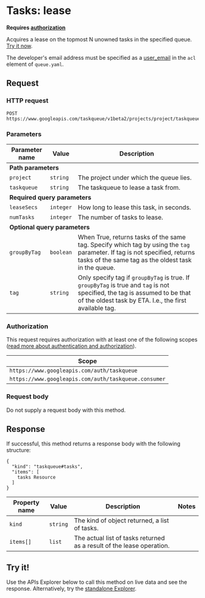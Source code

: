 # Tasks: lease

  

**Requires [authorization](#auth)**

Acquires a lease on the topmost N unowned tasks in the specified queue. [Try it now](#try-it).

The developer's email address must be specified as a [user\_email](https://web.archive.org/web/20160424225659/https://cloud.google.com/appengine/docs/java/config/queue#Defining_Pull_Queues) in the `acl` element of `queue.yaml`.

## Request

### HTTP request

```
POST https://www.googleapis.com/taskqueue/v1beta2/projects/project/taskqueues/taskqueue/tasks/lease
```

### Parameters

<table id="request_parameters" class="matchpre">
<thead>
<tr class="header">
<th>Parameter name</th>
<th>Value</th>
<th>Description</th>
</tr>
</thead>
<tbody>
<tr id="required-parameters" class="odd alt">
<td colspan="3"><strong>Path parameters</strong></td>
</tr>
<tr id="project" class="even">
<td><code>project</code></td>
<td><code class="apitype">string</code></td>
<td>The project under which the queue lies.</td>
</tr>
<tr id="taskqueue" class="odd">
<td><code>taskqueue</code></td>
<td><code class="apitype">string</code></td>
<td>The taskqueue to lease a task from.</td>
</tr>
<tr id="required-parameters" class="even alt">
<td colspan="3"><strong>Required query parameters</strong></td>
</tr>
<tr id="leaseSecs" class="odd">
<td><code>leaseSecs</code></td>
<td><code class="apitype">integer</code></td>
<td>How long to lease this task, in seconds.</td>
</tr>
<tr id="numTasks" class="even">
<td><code>numTasks</code></td>
<td><code class="apitype">integer</code></td>
<td>The number of tasks to lease.</td>
</tr>
<tr id="optional-parameters" class="odd alt">
<td colspan="3"><strong>Optional query parameters</strong></td>
</tr>
<tr id="groupByTag" class="even">
<td><code>groupByTag</code></td>
<td><code class="apitype">boolean</code></td>
<td>When True, returns tasks of the same tag. Specify which tag by using the <code>tag</code> parameter. If tag is not specified, returns tasks of the same tag as the oldest task in the queue.</td>
</tr>
<tr id="tag" class="odd">
<td><code>tag</code></td>
<td><code class="apitype">string</code></td>
<td>Only specify tag if <code>groupByTag</code> is true. If <code>groupByTag</code> is true and <code>tag</code> is not specified, the tag is assumed to be that of the oldest task by ETA. I.e., the first available tag.</td>
</tr>
</tbody>
</table>

### Authorization

This request requires authorization with at least one of the following scopes ([read more about authentication and authorization](https://web.archive.org/web/20160424225659/https://cloud.google.com/appengine/docs/java/taskqueue/rest/about_auth)).

<table class="matchpre">
<thead>
<tr class="header">
<th>Scope</th>
</tr>
</thead>
<tbody>
<tr class="odd">
<td><code>https://www.googleapis.com/auth/taskqueue</code></td>
</tr>
<tr class="even">
<td><code>https://www.googleapis.com/auth/taskqueue.consumer</code></td>
</tr>
</tbody>
</table>

### Request body

Do not supply a request body with this method.

## Response

If successful, this method returns a response body with the following structure:

```
{
  "kind": "taskqueue#tasks",
  "items": [
    tasks Resource
  ]
}
```

<table id="response_properties_JSON" class="matchpre">
<thead>
<tr class="header">
<th>Property name</th>
<th>Value</th>
<th>Description</th>
<th>Notes</th>
</tr>
</thead>
<tbody>
<tr id="kind" class="odd">
<td><code>kind</code></td>
<td><code class="apitype">string</code></td>
<td>The kind of object returned, a list of tasks.</td>
<td></td>
</tr>
<tr id="items" class="even">
<td><code>items[]</code></td>
<td><code class="apitype">list</code></td>
<td>The actual list of tasks returned as a result of the lease operation.</td>
<td></td>
</tr>
</tbody>
</table>

## Try it!

Use the APIs Explorer below to call this method on live data and see the response. Alternatively, try the [standalone Explorer](https://web.archive.org/web/20160424225659/https://developers.google.com/apis-explorer/#p/taskqueue/v1beta2/taskqueue.tasks.lease).
